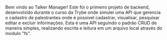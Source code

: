 Bem vindo ao Talker Manager!
Este foi o primeiro projeto de backend, desenvolvido durante o curso da Trybe onde simulei uma API que gerencia o cadastro de palestrantes onde é possivel
cadastrar, visualisar, pesquisar editar e excluir informações.
Esta é uma API seguindo o padrão CRUD de maneira simples, realizando escrita e leitura em um arquivo local através do modulo "fs".
